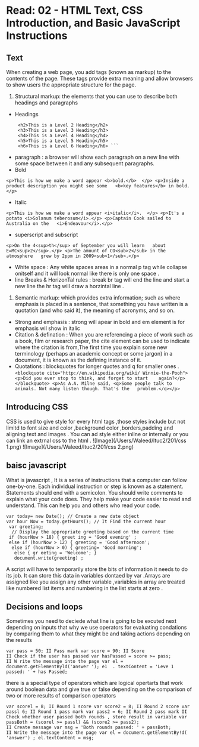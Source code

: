 # Read: 02 - HTML Text, CSS Introduction, and Basic JavaScript Instructions
## Text 
When creating a web page, you add tags (known as markup) to the contents of the page. These tags provide extra meaning and allow browsers to show users the appropriate structure for the page.
1. Structural markup: the elements that you can use to describe both headings and paragraphs
- Headings
  ```<h1>This is a Main Heading</h1>
   <h2>This is a Level 2 Heading</h2> 
   <h3>This is a Level 3 Heading</h3> 
   <h4>This is a Level 4 Heading</h4> 
   <h5>This is a Level 5 Heading</h5> 
   <h6>This is a Level 6 Heading</h6> ```

 - paragraph : a browser will show each paragraph on a new line with some space between it and any subsequent paragraphs.
  - Bold 

```<p>This is how we make a word appear <b>bold.</b>  </p> <p>Inside a product description you might see some   <b>key features</b> in bold.</p>  ```
 - Italic 

 ``` <p>This is how we make a word appear <i>italic</i>.  </p> <p>It's a potato <i>Solanum teberosum</i>.</p> <p>Captain Cook sailed to Australia on the   <i>Endeavour</i>.</p>  ```
 - superscript and subscript 
 
 ``` <p>On the 4<sup>th</sup> of September you will learn   about E=MC<sup>2</sup>.</p> <p>The amount of CO<sub>2</sub> in the atmosphere   grew by 2ppm in 2009<sub>1</sub>.</p> ```
 - White space : Any white spaces areas in a normal p tag while collapse onitself and it will look normal like there is only one space .
 - line Breaks & HorizonTal rules : break br tag will end the line and start a new line the hr tag will draw a horzintal line .
 
1. Semantic markup:  which provides extra information; such as where emphasis is placed in a sentence, that something you have written is a quotation (and who said it), the meaning of acronyms, and so on.
- Strong and emphasis : strong will apear in bold and em element is for emphasis wil show in  italic
- Citation & defination : When you are referencing a piece of work such as a book, film or research paper, the  cite element can be used to indicate where the citation is from,The first time you explain some new terminology (perhaps an academic concept or some jargon) in a document, it is known as the defining instance of it.
- Quotations : blockquotes for longer quotes and q for smaller ones .
``` <blockquote cite="http://en.wikipedia.org/wiki/ Winnie-the-Pooh">  <p>Did you ever stop to think, and forget to start    again?</p> </blockquote> <p>As A.A. Milne said, <q>Some people talk to   animals. Not many listen though. That's the   problem.</q></p> ```
## Introducing CSS
CSS is used to give style for every html tags ,those styles include but not limitd to font size and color ,background color ,borders,padding and aligning text and images . You can ad style either inline or internally or you can link an extrnal css to the html .
![Image](/Users/Waleed/ltuc2/201/css 1.png)
![Image](/Users/Waleed/ltuc2/201/css 2.png)
## baisc javascript 
What is javascript , It is a series of instructions that a computer can follow one-by-one. Each individual instruction or step is known as a statement. Statements should end with a semicolon. You should write comments to explain what your code does. They help make your code easier to read and understand. This can help you and others who read your code. 

``` /* This script displays a greeting to the user based upon the current time. It is an example from JavaScript & jQuery book */ 
var today= new Date(); // Create a new date object  
var hour Now = today.getHours(); // It Find the current hour
 var greeting; 
  // Display the appropriate greeting based on the current time
 if (hourNow > 18) { greet ing = 'Good evening' ; 
 else if (hourNow > 12) { greeting = 'Good afternoon';
  else if (hourNow > 0) { greeting= 'Good morning';
   else { gr eeting = 'Welcome'; } 
   document.write(greeting) ; 
   ```

A script will have to temporarily store the bits of information it needs to do its job. It can store this data in variables dontaed by var .Arrays are assigned like you assign any other variable ,variables in array are treated like  numbered list items and numbering in the list starts at zero .
## Decisions and loops
Sometimes you need to deciede what line is going to be excuted next depending on inputs that why we use operators for evaluating condations by comparing them to what they might be and taking actions depending on the results 
```
var pass = 50; II Pass mark var score = 90; II Score 
II Check if the user has passed var hasPassed = score >= pass; 
II W rite the message into the page var el = document.getElementByld('answer '); e1  . textContent = 'Leve 1 passed: ' + has Passed;  
```
there is a special type of operators which are logical opertarts that work around boolean data and give true or false depending on the comparison of two or more  results of comparison operators 
```
var scorel = 8; II Round 1 score var score2 = 8; II Round 2 score var passl 6; II Round 1 pass mark var pass2 = 6; II Round 2 pass mark II Check whether user passed both rounds , store result in variable var passBoth = (scorel >= passl) && (score2 >= pass2); 
II Create message var msg = 'Both rounds passed: ' + passBoth; 
II Write the message into the page var el = document.getElementBy!d( 'answer') ; el.textContent = msg; 
```
